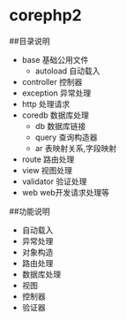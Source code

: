 # corephp2
##目录说明
- base 基础公用文件
	- autoload 自动载入
- controller 控制器
- exception 异常处理
- http 处理请求
- coredb 数据库处理
    - db 数据库链接
    - query 查询构造器
    - ar 表映射关系,字段映射
- route 路由处理
- view 视图处理
- validator 验证处理
- web web开发请求处理等

##功能说明
- 自动载入
- 异常处理
- 对象构造
- 路由处理
- 数据库处理
- 视图
- 控制器
- 验证器
